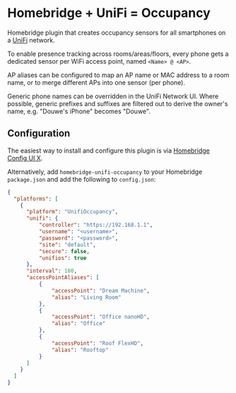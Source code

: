 # Homebridge + UniFi = Occupancy

Homebridge plugin that creates occupancy sensors for all smartphones on a [UniFi](https://www.ubnt.com/download/unifi) network.

To enable presence tracking across rooms/areas/floors, every phone gets a dedicated sensor per WiFi access point, named `<Name> @ <AP>`.

AP aliases can be configured to map an AP name or MAC address to a room name, or to merge different APs into one sensor (per phone).

Generic phone names can be overridden in the UniFi Network UI.
Where possible, generic prefixes and suffixes are filtered out to derive the owner's name, e.g. "Douwe's iPhone" becomes "Douwe".

## Configuration

The easiest way to install and configure this plugin is via [Homebridge Config UI X](https://github.com/oznu/homebridge-config-ui-x).

Alternatively, add `homebridge-unifi-occupancy` to your Homebridge `package.json` and add the following to `config.json`:

```json
{
  "platforms": [
    {
      "platform": "UnifiOccupancy",
      "unifi": {
          "controller": "https://192.168.1.1",
          "username": "<username>",
          "password": "<password>",
          "site": "default",
          "secure": false,
          "unifios": true
      },
      "interval": 180,
      "accessPointAliases": [
          {
              "accessPoint": "Dream Machine",
              "alias": "Living Room"
          },
          {
              "accessPoint": "Office nanoHD",
              "alias": "Office"
          },
          {
              "accessPoint": "Roof FlexHD",
              "alias": "Rooftop"
          }
      ]
    }
  ]
}
```
